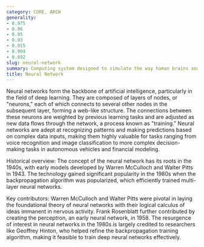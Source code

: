 ```yaml
---
category: CORE, ARCH
generality:
- 0.975
- 0.96
- 0.95
- 0.93
- 0.915
- 0.904
- 0.892
slug: neural-network
summary: Computing system designed to simulate the way human brains analyze and process information, using a network of interconnected nodes that work together to solve specific problems.
title: Neural Network
---
```


Neural networks form the backbone of artificial intelligence, particularly in the field of deep learning. They are composed of layers of nodes, or "neurons," each of which connects to several other nodes in the subsequent layer, forming a web-like structure. The connections between these neurons are weighted by previous learning tasks and are adjusted as new data flows through the network, a process known as "training." Neural networks are adept at recognizing patterns and making predictions based on complex data inputs, making them highly valuable for tasks ranging from voice recognition and image classification to more complex decision-making tasks in autonomous vehicles and financial modeling.

Historical overview:
The concept of the neural network has its roots in the 1940s, with early models developed by Warren McCulloch and Walter Pitts in 1943. The technology gained significant popularity in the 1980s when the backpropagation algorithm was popularized, which efficiently trained multi-layer neural networks.

Key contributors:
Warren McCulloch and Walter Pitts were pivotal in laying the foundational theory of neural networks with their logical calculus of ideas immanent in nervous activity. Frank Rosenblatt further contributed by creating the perceptron, an early neural network, in 1958. The resurgence of interest in neural networks in the 1980s is largely credited to researchers like Geoffrey Hinton, who helped refine the backpropagation training algorithm, making it feasible to train deep neural networks effectively.